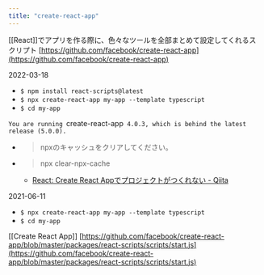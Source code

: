```yaml
---
title: "create-react-app"
---
```


[[React]]でアプリを作る際に、色々なツールを全部まとめて設定してくれるスクリプト
[https://github.com/facebook/create-react-app](https://github.com/facebook/create-react-app)

2022-03-18
- `$ npm install react-scripts@latest`
- `$ npx create-react-app my-app --template typescript`
- `$ cd my-app`

`You are running `create-react-app` 4.0.3, which is behind the latest release (5.0.0).`
- > npxのキャッシュをクリアしてください。
- >  npx clear-npx-cache
    - [React: Create React Appでプロジェクトがつくれない - Qiita](https://qiita.com/FumioNonaka/items/076af56213afc7e29853)

2021-06-11
- `$ npx create-react-app my-app --template typescript`
- `$ cd my-app`



[[Create React App]]
[https://github.com/facebook/create-react-app/blob/master/packages/react-scripts/scripts/start.js](https://github.com/facebook/create-react-app/blob/master/packages/react-scripts/scripts/start.js)
